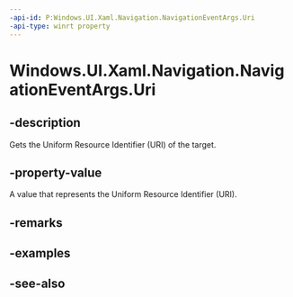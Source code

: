 ```yaml
---
-api-id: P:Windows.UI.Xaml.Navigation.NavigationEventArgs.Uri
-api-type: winrt property
---
```


<!-- Property syntax
public Windows.Foundation.Uri Uri { get;  set; }
-->

# Windows.UI.Xaml.Navigation.NavigationEventArgs.Uri

## -description
Gets the Uniform Resource Identifier (URI) of the target.



## -property-value
A value that represents the Uniform Resource Identifier (URI).

## -remarks

## -examples

## -see-also
